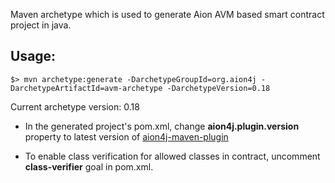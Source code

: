 Maven archetype which is used to generate Aion AVM based smart contract project in java.

## Usage:

```
$> mvn archetype:generate -DarchetypeGroupId=org.aion4j -DarchetypeArtifactId=avm-archetype -DarchetypeVersion=0.18
```

Current archetype version: 0.18

- In the generated project's pom.xml, change **aion4j.plugin.version** property to latest version of [aion4j-maven-plugin](https://github.com/bloxbean/aion4j-maven-plugin)

- To enable class verification for allowed classes in contract, uncomment **class-verifier** goal in pom.xml.
